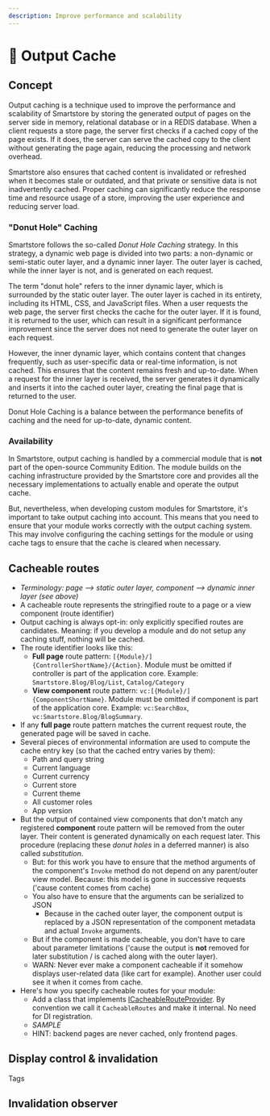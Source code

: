 ```yaml
---
description: Improve performance and scalability
---
```


# 🥚 Output Cache

## Concept

Output caching is a technique used to improve the performance and scalability of Smartstore by storing the generated output of pages on the server side in memory, relational database or in a REDIS database. When a client requests a store page, the server first checks if a cached copy of the page exists. If it does, the server can serve the cached copy to the client without generating the page again, reducing the processing and network overhead.

Smartstore also ensures that cached content is invalidated or refreshed when it becomes stale or outdated, and that private or sensitive data is not inadvertently cached. Proper caching can significantly reduce the response time and resource usage of a store, improving the user experience and reducing server load.

### "Donut Hole" Caching

Smartstore follows the so-called _Donut Hole Caching_ strategy. In this strategy, a dynamic web page is divided into two parts: a non-dynamic or semi-static outer layer, and a dynamic inner layer. The outer layer is cached, while the inner layer is not, and is generated on each request.

The term "donut hole" refers to the inner dynamic layer, which is surrounded by the static outer layer. The outer layer is cached in its entirety, including its HTML, CSS, and JavaScript files. When a user requests the web page, the server first checks the cache for the outer layer. If it is found, it is returned to the user, which can result in a significant performance improvement since the server does not need to generate the outer layer on each request.

However, the inner dynamic layer, which contains content that changes frequently, such as user-specific data or real-time information, is not cached. This ensures that the content remains fresh and up-to-date. When a request for the inner layer is received, the server generates it dynamically and inserts it into the cached outer layer, creating the final page that is returned to the user.

Donut Hole Caching is a balance between the performance benefits of caching and the need for up-to-date, dynamic content.

### Availability

In Smartstore, output caching is handled by a commercial module that is **not** part of the open-source Community Edition. The module builds on the caching infrastructure provided by the Smartstore core and provides all the necessary implementations to actually enable and operate the output cache.

But, nevertheless, when developing custom modules for Smartstore, it's important to take output caching into account. This means that you need to ensure that your module works correctly with the output caching system. This may involve configuring the caching settings for the module or using cache tags to ensure that the cache is cleared when necessary.

## Cacheable routes

* _Terminology: page --> static outer layer, component --> dynamic inner layer (see above)_
* A cacheable route represents the stringified route to a page or a view component (route identifier)
* Output caching is always opt-in: only explicitly specified routes are candidates. Meaning: if you develop a module and do not setup any caching stuff, nothing will be cached.
* The route identifier looks like this:
  * **Full page** route pattern: `[{Module}/]{ControllerShortName}/{Action}`. Module must be omitted if controller is part of the application core. Example: `Smartstore.Blog/Blog/List`, `Catalog/Category`
  * **View component** route pattern: `vc:[{Module}/]{ComponentShortName}`. Module must be omitted if component is part of the application core. Example: `vc:SearchBox`, `vc:Smartstore.Blog/BlogSummary`.
* If any **full page** route pattern matches the current request route, the generated page will be saved in cache.&#x20;
* Several pieces of environmental information are used to compute the cache entry key (so that the cached entry varies by them):
  * Path and query string
  * Current language
  * Current currency
  * Current store
  * Current theme
  * All customer roles
  * App version
* But the output of contained view components that don't match any registered **component** route pattern will be removed from the outer layer. Their content is generated dynamically on each request later. This procedure (replacing these _donut holes_ in a deferred manner) is also called _substitution_.
  * But: for this work you have to ensure that the method arguments of the component's `Invoke` method do not depend on any parent/outer view model. Because: this model is gone in successive requests ('cause content comes from cache)
  * You also have to ensure that the arguments can be serialized to JSON
    * Because in the cached outer layer, the component output is replaced by a JSON representation of the component metadata and actual `Invoke` arguments.
  * But if the component is made cacheable, you don't have to care about parameter limitations ('cause the output is **not** removed for later substitution / is cached along with the outer layer).
  * WARN: Never ever make a component cacheable if it somehow displays user-related data (like cart for example). Another user could see it when it comes from cache.
* Here's how you specify cacheable routes for your module:
  * Add a class that implements [ICacheableRouteProvider](https://github.com/smartstore/Smartstore/blob/main/src/Smartstore.Core/Platform/OutputCache/ICacheableRouteProvider.cs). By convention we call it `CacheableRoutes` and make it internal. No need for DI registration.
  * _SAMPLE_
  * HINT: backend pages are never cached, only frontend pages.

## Display control & invalidation

Tags

## Invalidation observer
